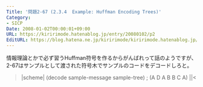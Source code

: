 ```yaml
---
Title: '問題2-67 (2.3.4  Example: Huffman Encoding Trees)'
Category:
- SICP
Date: 2008-01-02T00:00:01+09:00
URL: https://kiririmode.hatenablog.jp/entry/20080102/p2
EditURL: https://blog.hatena.ne.jp/kiririmode/kiririmode.hatenablog.jp/atom/entry/8454420450078215775
---
```



情報理論とかで必ず習うHuffman符号を作るからがんばれって話のようですが、2-67はサンプルとして渡された符号木でサンプルのコードをデコードしろと。
>|scheme|
(decode sample-message sample-tree) ; (A D A B B C A)
||<
